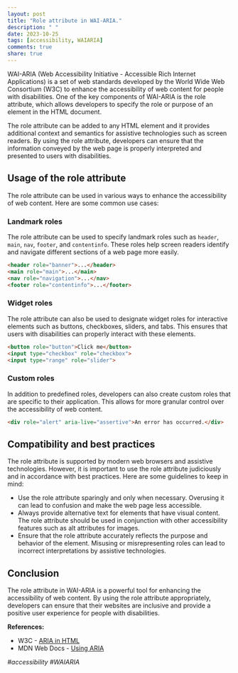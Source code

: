 ```yaml
---
layout: post
title: "Role attribute in WAI-ARIA."
description: " "
date: 2023-10-25
tags: [accessibility, WAIARIA]
comments: true
share: true
---
```


WAI-ARIA (Web Accessibility Initiative - Accessible Rich Internet Applications) is a set of web standards developed by the World Wide Web Consortium (W3C) to enhance the accessibility of web content for people with disabilities. One of the key components of WAI-ARIA is the role attribute, which allows developers to specify the role or purpose of an element in the HTML document.

The role attribute can be added to any HTML element and it provides additional context and semantics for assistive technologies such as screen readers. By using the role attribute, developers can ensure that the information conveyed by the web page is properly interpreted and presented to users with disabilities.

## Usage of the role attribute

The role attribute can be used in various ways to enhance the accessibility of web content. Here are some common use cases:

### Landmark roles

The role attribute can be used to specify landmark roles such as `header`, `main`, `nav`, `footer`, and `contentinfo`. These roles help screen readers identify and navigate different sections of a web page more easily.

```html
<header role="banner">...</header>
<main role="main">...</main>
<nav role="navigation">...</nav>
<footer role="contentinfo">...</footer>
```

### Widget roles

The role attribute can also be used to designate widget roles for interactive elements such as buttons, checkboxes, sliders, and tabs. This ensures that users with disabilities can properly interact with these elements.

```html
<button role="button">Click me</button>
<input type="checkbox" role="checkbox">
<input type="range" role="slider">
```

### Custom roles

In addition to predefined roles, developers can also create custom roles that are specific to their application. This allows for more granular control over the accessibility of web content.

```html
<div role="alert" aria-live="assertive">An error has occurred.</div>
```

## Compatibility and best practices

The role attribute is supported by modern web browsers and assistive technologies. However, it is important to use the role attribute judiciously and in accordance with best practices. Here are some guidelines to keep in mind:

- Use the role attribute sparingly and only when necessary. Overusing it can lead to confusion and make the web page less accessible.
- Always provide alternative text for elements that have visual content. The role attribute should be used in conjunction with other accessibility features such as alt attributes for images.
- Ensure that the role attribute accurately reflects the purpose and behavior of the element. Misusing or misrepresenting roles can lead to incorrect interpretations by assistive technologies.

## Conclusion

The role attribute in WAI-ARIA is a powerful tool for enhancing the accessibility of web content. By using the role attribute appropriately, developers can ensure that their websites are inclusive and provide a positive user experience for people with disabilities.

**References:**
- W3C - [ARIA in HTML](https://www.w3.org/TR/html-aria/)
- MDN Web Docs - [Using ARIA](https://developer.mozilla.org/en-US/docs/Web/Accessibility/ARIA) 

*#accessibility #WAIARIA*